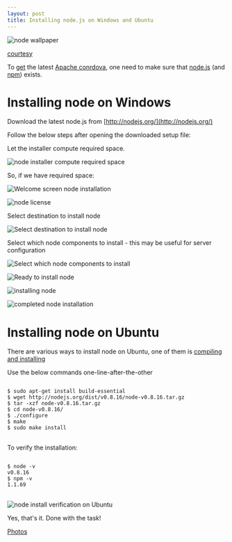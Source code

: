 ```yaml
---
layout: post
title: Installing node.js on Windows and Ubuntu
---
```


![node wallpaper](https://nodejs.org/static/images/logos/nodejs-2560x1440.png)

[courtesy](https://nodejs.org/en/about/resources/)

To [get](http://ionicframework.com/docs/guide/installation.html) the latest [Apache conrdova](http://cordova.apache.org/), one need to make sure that [node.js](http://nodejs.org/) (and [npm](https://www.npmjs.com/)) exists.

# Installing node on Windows

Download the latest node.js from [http://nodejs.org/](http://nodejs.org/)

Follow the below steps after opening the downloaded setup file:

Let the installer compute required space.

![node installer compute required space](https://lh3.googleusercontent.com/D871Sl3LW38AiXBP95tJevQeHfWa8KrQ8OpSrlKI7riiv_SvQ2Nkp-ukaVn-eAHkYaYgMeRIrY5Hk2y-BzD2L41oLZT4_D7gPlMGDO7fttjQVNPFSgiTe12WDKgi4Tw3-FF24WMUaVhD0woSsec5Wop3_cbn9Qb1HI0Y8R1_lvabCuxDnAwlljWEpjmudVR0siOzuqJdcVNrg9J0RV1HzuE6Dfrqh_D7afhRyLERgAQtckK-37N_dpco5Isr3-47Q4V_Cx-ETSy2zC_ZwOqC9jnhNiI6hmqcrHtIDa4ZNotUPB7pJq1ZSfkYNtUjNtzQvYgz1XH0h4zmcUwwFu-Zsws-lHiniyfs52fz11fToKaC1_9S5cu3fe6QyuZ07E049vo3ZgDQl7e7U5gQ5tNba5jfOj0RBW4EzGGXsuivUz6AQlhdidoDEQJVaGLHt40nEpj3ZtBczQ1D-DJB91-JRrlKTrOLCLwU8Y84Dp46XA347LoFiuUYs3X-6o6XJ7uxo5Wj2dN_HSrHgUHk1_Phgu6_Ly219Pgv2umGCPZ_-pnR3JPgG_JG6KYDi49Xa0taGzJ3=w495-h387-no)

So, if we have required space:

![Welcome screen node installation](https://lh3.googleusercontent.com/Ah7Zxo_i9q-ppjTpl9ywkoq8ZTsvqUFLzPUHrXMjSdO0J6BHtCgBpjBS_mQP5nq42CbP0ZR7uMCW4FJbqAUrCvnxztp32MW5TOTiwGHm2d4QIyz4EwNSj7kWI4hEAOhZbbk_kSK6tH9xcYevd6Q7n0yCzlq5t9Seeu8au3DvOgnoR80dQjdNJagHWh_4_A3BVaAVTKnwkA9cL3OZlNYtjjxndoGoKBbLYqZXVIoS1sMABQTVXQcnapAFm2uxw2HTow3P65vQGCXa-DF1hqWgQUM3fEkjkwrquOyRY52ReRnVz-AMWemZc5y4_ZDMmrStXdS726uTC02DHiD_piEDwsTBpoMzgt8NqThkNqgonpo4RPq0CD1f6XtxCaW6zRH9aP9CN3BzEFiSxVeNOts7K08Ie06Ct1CBnp_k_pN7xreIhTCs0iCvzPM-W5yN6FcRU8k-TkYQfbJQyMAOLQjstFCm8sX0-dAQeWtLBin5uhy3mjBMs_OaIzTVtN9fUOQivSOBHiEx71vIDPodyTHzIZBhQMBXqk-ZWYH1ay6ZGq2rka0XIkFZAYcVNVHkkLO2FC1G=w495-h387-no)

![node license](https://lh3.googleusercontent.com/tay-rBPOpSYM9nC5JiEX9UmviL3FkM5L2PF_mBh3vkwxCyepAsj3XqUHlL91yRVgTmc3h5b-Ds2fa7ft9tjYJWgdLjWmGlbgA84PVa2KtfXUVBdNAAEfyi4dbJll7JIXopLaeR6M-I3a4hDhNQBp5Q_HD1A3rEdyqkmJp4_l2rFwjUbHVeGLOqBWmApc0_BlAIM9z9jb6g-OyPzSXChEF110cJ-5nZvlWNC2zYHO0T99AdmRxjqOZCtQ5gBQzF17SgmAfSAIC8ezUUkbpPvppwwdgO-LzhjD9eyc9_VVOmMvFYx9ZgL2V9J4wZZ9F0PPvdRjQC_YxFWHe43Wpv5kGUPm4Xe6nXuER5xgmp9k0ohf1Lz0ytmeuQzmAuJs9P7TvPtPZ9vk2SaVhJLyCDrX0SvqxWFY_74mLBAge-V6r5ziv70PYZpkgp970UKCFOTQvU4yDiTIibcpFLjP9bFHq2bUHlGu07ISgZ1Q3uvWJcgZuo8lmXtU007NsZQvektI2JY6Gnibw3RAx_BCOJliGSqsOPfNZ7lojaa8xFsRbJHP0E3BRUnGEqFgxI5FC6XrFq3l=w495-h387-no)

Select destination to install node

![Select destination to install node](https://lh3.googleusercontent.com/BGqX5RnVow315hY3iusYKlmJY_XsmQgE3NpbiRwjrikSkDNr_rV6I4Hpgg7zQCP4bUimY02V8DtLlONv02Ia9BFDVUSuqBLvr_hZViIa9F04MO_LZstf-AFk-I7qD83LeaWpzY-KGYskThnN7BAnasCY5dlxLeSG1xNuDGphVZbsKC3XxdaeuMrSbNa5L8PYP2ntEW2Gdzp_kNqSwdgpi2u7Hhk-icrakJtZkbxZvGeN237VC15bvMC0Gf1s5A4GPfXu_YiozMp6FCyGeXKpAkasyhx-iqo0UwNcBj9DKgr31ie-vKWmHD5C-F728FblHO3A7TpqLBPjpM_v6GBUt-mkJVz14s8N0CC-hrAjVRzB3mmDlODveI5GWZdVmRCHKeLcmxFwL68PgCWNtebdwH7QaNPAxo94FPUERaFaR_dPTkakEikjiMfuLuR59TESbI0-l6e1FqTr6J5KMwvJSaNV6c_gqd0foWFBD5IpOMelcLBL5kD7as65QvqBRrdfSANL7l85Wcj-UihBHtDOnCyzvD7PGCgDclGhJkZlwsT6hvg3V5xQFhydg9dE53bDVVyO=w495-h387-no)

Select which node components to install - this may be useful for server configuration 

![Select which node components to install](https://lh3.googleusercontent.com/_c5qSIah0KkcFcOOR4fKgM6KgfRaJkrvEJGGFYtoqwC8XIUvr0EpmJ5UAQGU_L1OcBVEiwweXcAAQyju7a98hzKmDHJsnYi0s8KJStm1H8lVrMryUC6sqp0klpKCHUh3HXTjRLvamaX1WpQpbb8Tgxe2l6BfvR7E1pCvbJMC3IK5nrSIFnZCfcMAXtA1Cch1RkvMgzXUWepauQCvvJM4tutBuTvsSsbvb4D1dJlI7hMBJNRCNRwIMt1Hw7bXgeeP2IWYazWBdoLhmm0Nfc5O-ocMvtVCe3aJAs27-moP03P83udKFQnCztyvulHJWdnGRBIAlBlSdnBM6ICNlFHHOamO2i_dZnHlJLq8pPeiU6wswBPSmUeqkUFGQaZr95wtiuHmKrrOZ68bMb-T1Kz95LiT8ZZyKv3jeIOh3QYd8_KYNyaawharBn7T_wU9BM5FGiqcDUukyFTMvvWfdNMpuCq569siHdpVM3ypjdHqnx5g8DTu64wgazRi18_u6SbU28j--PlCZnKqdBUoWwSRGX3YrrinO4XY7cOuB2UUNS4CbFwFV3YpubQExYcvjw6-b3HF=w495-h387-no)

![Ready to install node](https://lh3.googleusercontent.com/-XLacbhNmQJYBVuTU6vN1LdczMjraCLOWNegd92eT6hmakx7ZezdCl9-lqKWEJYA9FeiG6iWFUqqoIFlF3WN5LzdoiAzPtbSsk4JC6cckUtOKaenAhQMwsoNUPE1qpj0PEASRX3NXC5dgOkPIhuyCDPsBhKVk1xx9i2VnS41MXrUsDIZqBKyyoNP48O8Ak3h2dNHYhnXgR9-9DpmElgzPkWzajzmHlQM3xWSih_xgaarx9Hw-1ZbZWtmykz7v1YrZnVlRVxk93VPQsWYyzMAKQmBnhnVvtyQP88-CDzwkWQWhYuooj8lNz095Bhcj4IXiV0fZ1YXK8G0fx8Hk6fV3qoeNtJ9y6f6jwjEi6SN-b0AQ-6R9r051DjVcYuXMGn7wUzo81WMV8ti7RAy2tvc21PivTJa5fQke6EWNCShODYokcV_3oHyPm6hMAhWzUA_9gZxAjsxBngtAejKjkJs4M1HlMf0bomm0Z4ho49IxtTqM8jc3cHTnijw6sptxadkrs3VU4Cpb0Bui0cUZ08tyjBr85MU7ZFlCyA8RBqETrr4MR41Nug8PKelDvw_BnifdeRw=w495-h387-no)

![installing node](https://lh3.googleusercontent.com/slI01xsjVCuSCkqV2P0XfV0BybwNMfxhcEQBvhWzq3b2MXswTrh5_bs6GUbrz7pyWy84pX2EqAztWsFJV4DZu7HRxIFUlItblVbaxaRDWaSfEyFJHSMOnHbkUNS7dinsWqQ1mVUkHxAzQgy9-mc9Sf1fiQLOuzJgu-nZjUjlCRw5XdXhQqdd_mtQemmsB-Yy_eVX7Q_OclSZMVqor0RTprCd6abd8XulbUQZ3WwCT-5bA5qHOS7miSZFfBHefTldQ-0KT6UdDF_RswJ337cN1JWq1b-XpWyHkOm0ZUQyO2RhF59Gz_3GUjcG_e7fldC_lHFTzenhNqwq_ZQMtrfDun5wo0WDjphWOTR2uzrlCC4lvkH6txWZRS5fHHDWTYW59Wnr7w0j0V3eq0z4b76WmXyLbcs7mAGEalREFZwhM4T4bKb5M3Mi_gZrn5uFimEFVD_RvoMlCAjRiTxt7UYGQeGC_eqx5Zhyb0JLOqCm_NS0au6NmmU2ab98WYQG6KEiHL4eyAUrXJRSao5VB2iPxAiHxunq51vtW6XFj2iPSFpWj0WahWI4ChwYlxI3f7ze522T=w495-h387-no)

![completed node installation](https://lh3.googleusercontent.com/hlb6-M3HwjCUNBIAWMJI1ZylqOiz9lNAUW1jXVLRCPysMw0_oYDLkDXaa64hqWS61dcPnoE7Z1X_-gilq0aywhwd7gZczBjZelGICTRS-cYrGs2oWTNW-1_b0IPFTsco7ErFmJHS6U1oFY9Go8_MsKqz7rlwPmJEsPBxMu58xikIeyoqVZ9SM7RRbM885mnBqngAESKzecc5wNPAV4hBMMF_DklrWXgV9ax-q0NcTSHWEKfgCcUGPj21e3JtdRpJ7YPJ-aSPxViEWK2Rsm2QbunUTgYCCyTuL_WRV7D65OkSnSDToU9JDX6ZoC9JmzxE6nVb-lEJ2ZDCMGDeCIBrJFiWyyTU1H-RsMtmM6KIBQV_AD0iYkqyvQasuPmSSaORZdvPLHPams6NdPJRilGPVCZHtn4XEgz7hnSRh_n_Rt-CnCw_kna8lv0WOwa6gfNsQ2Xg8YelppCXt6lgfF3HnCdRCUgrvlIOlOwOtXD3Aw4y9jK7AEOvTCtTHKjmpVXT_3INcgosNaS3b8piuTNJqbNkkFjei1BHf8j2qTaTBU9a7ACz_l30-1YKp4fxkU6T_SIX=w495-h387-no)

# Installing node on Ubuntu

There are various ways to install node on Ubuntu, one of them is [compiling and installing](https://thomashunter.name/blog/install-node-js-on-debian-6/)

Use the below commands one-line-after-the-other

<pre>
<code>
$ sudo apt-get install build-essential
$ wget http://nodejs.org/dist/v0.8.16/node-v0.8.16.tar.gz
$ tar -xzf node-v0.8.16.tar.gz
$ cd node-v0.8.16/
$ ./configure
$ make
$ sudo make install
</code>
</pre>

To verify the installation:

<pre>
<code>
$ node -v
v0.8.16
$ npm -v
1.1.69
</code>
</pre>

![node install verification on Ubuntu](https://lh3.googleusercontent.com/HdKLgoQCqNBSfYw2d4leCey5wDpy13hVNLaFl-lgSfzMspV6sqVDPDxIYlrziSooG-zr2_GNo9O4q1ODHriM_XBSXiAsxX2waA9lPmt191SOHXQP3zO--esmsXQXUR1mTCeMGQcQjL1bTlib8wdy-XmfV5Pn8nwmfPyNY3CkUY6QcXOZ6UBGX3gU9I93Ox0kXzIwXU9S94ZXkUu3M3agVxR2yek__I16-svrc6w9ysMzjpGw4qDp1qRQDCTChpfV3LfMJjtcSYnYt2lF3N_PGYrttmwt2AH6v2cFZRRQ0ti9EZNgkofk-8eMAKH3iPg5ISqFAarW24NyYPSYgDOwbpOfiG0YpL1FvJ5Hnx_9k5G-bDrPG1M4W7vZdsa_R4_1iDZdyx73COWDlfL6hf9IP6hnnQya8tp4IQ7L9sqXHH56UnnRmwUf1mup4ajcAzw1kejs5L3uQvSscwio-tT90zHeFFNYynWISiIRaHb4PU6-rToBdX_fxLcluWPzk_gCk7i4UosWxaiumXp1GeNW8D7qwNHgYyZcSplajLNIvb_f4dfhIcJyKVZhMKBBaVB_CMaF=w353-h162-no)

Yes, that's it. Done with the task!

[Photos](https://goo.gl/photos/2tKMDYrptwJKJZFN8)